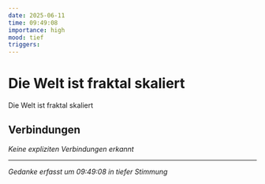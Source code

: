 ```yaml
---
date: 2025-06-11
time: 09:49:08
importance: high
mood: tief
triggers: 
---
```


# Die Welt ist fraktal skaliert

Die Welt ist fraktal skaliert

## Verbindungen
*Keine expliziten Verbindungen erkannt*

---
*Gedanke erfasst um 09:49:08 in tiefer Stimmung*
